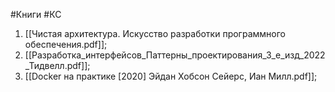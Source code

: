 #Книги #КС 

1. [[Чистая архитектура. Искусство разработки программного обеспечения.pdf]];
2. [[Разработка_интерфейсов_Паттерны_проектирования_3_е_изд_2022_Тидвелл.pdf]];
3. [[Docker на практике [2020] Эйдан Хобсон Сейерс, Иан Милл.pdf]];